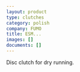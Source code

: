 ```yaml
---
layout: product
type: clutches
category: polish
company: FUMO
title: ESM...
images: []
documents: []
---
```

Disc clutch for dry running.